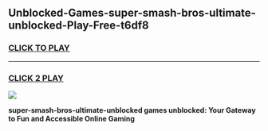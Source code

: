 
## Unblocked-Games-super-smash-bros-ultimate-unblocked-Play-Free-t6df8
<h3>
<a href="https://premium76.site?title=super-smash-bros-ultimate-unblocked&ref=21A">CLICK TO PLAY</a></h3>
<hr>

<h3>
<a href="https://premium76.site?title=super-smash-bros-ultimate-unblocked&ref=21A">CLICK 2 PLAY</a>
  
</h3>

<a href="https://premium76.site?title=super-smash-bros-ultimate-unblocked&ref=21A"><img src="https://clearcache.store/games.png"></a>


**super-smash-bros-ultimate-unblocked games unblocked: Your Gateway to Fun and Accessible Online Gaming**
